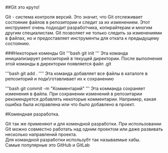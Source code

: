 ##Git это круто!


Git - система контроля версий. Это значит, что Git отслеживает состояние файлов в репозитории и следит за их изменением.
Этот инструмент очень подходит разработчика, копирайтерам и многим другим специалистам.
Git позволяет не только следить за изменениями в файлах, но и предоставляет инструменты для отката к предыдущему состоянию.


###Некоторые коменды Git
'''bash
git init
''' 
Эта команда инициализирует репозиторий в текущей директории. После выполнения этой команды в директории появляется файл .git


'''bash
git add .
''''
Эта команда добавляет все файлы в каталоге в репозиторий и подк\готавливает их к сохранению

'''bash
git commit -m "Комментарий"
'''
Эта комманда сохраняет изменения в файла. При сохранении изменений в репозитарии рекомендуется добавлять некоторые комментарии. Например, какая ошибка была исправлена или что было добавлено в проект.


#Комендная разработка.

Git так же применяют и для комендной разработки. При использовании Git можно совместно работать над одним проектом или даже развивать несколько направлений проекта.  
Для командной разработки использубт так называемые хабы.  
Самые популярные это GitHub и GitLab




